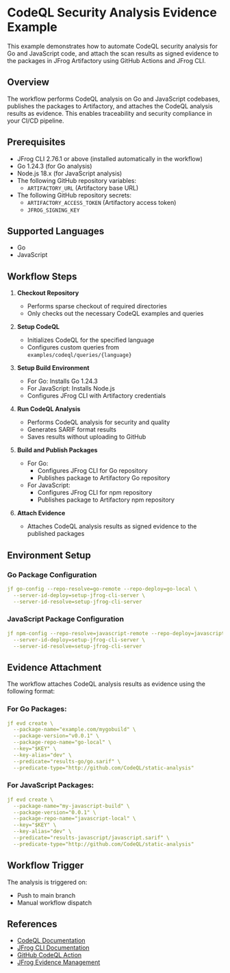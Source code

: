 # CodeQL Security Analysis Evidence Example

This example demonstrates how to automate CodeQL security analysis for Go and JavaScript code, and attach the scan results as signed evidence to the packages in JFrog Artifactory using GitHub Actions and JFrog CLI.

##  Overview
The workflow performs CodeQL analysis on Go and JavaScript codebases, publishes the packages to Artifactory, and attaches the CodeQL analysis results as evidence. This enables traceability and security compliance in your CI/CD pipeline.

## Prerequisites
- JFrog CLI 2.76.1 or above (installed automatically in the workflow)
- Go 1.24.3 (for Go analysis)
- Node.js 18.x (for JavaScript analysis)
- The following GitHub repository variables:
    - `ARTIFACTORY_URL` (Artifactory base URL)
- The following GitHub repository secrets:
    - `ARTIFACTORY_ACCESS_TOKEN` (Artifactory access token)
    - `JFROG_SIGNING_KEY`

## Supported Languages
- Go
- JavaScript

## Workflow Steps
1. **Checkout Repository**
    - Performs sparse checkout of required directories
    - Only checks out the necessary CodeQL examples and queries

2. **Setup CodeQL**
    - Initializes CodeQL for the specified language
    - Configures custom queries from `examples/codeql/queries/{language}`

3. **Setup Build Environment**
    - For Go: Installs Go 1.24.3
    - For JavaScript: Installs Node.js
    - Configures JFrog CLI with Artifactory credentials

4. **Run CodeQL Analysis**
    - Performs CodeQL analysis for security and quality
    - Generates SARIF format results
    - Saves results without uploading to GitHub

5. **Build and Publish Packages**
    - For Go:
        - Configures JFrog CLI for Go repository
        - Publishes package to Artifactory Go repository
    - For JavaScript:
        - Configures JFrog CLI for npm repository
        - Publishes package to Artifactory npm repository

6. **Attach Evidence**
    - Attaches CodeQL analysis results as signed evidence to the published packages

## Environment Setup

### Go Package Configuration
```yaml
jf go-config --repo-resolve=go-remote --repo-deploy=go-local \
  --server-id-deploy=setup-jfrog-cli-server \
  --server-id-resolve=setup-jfrog-cli-server
```

### JavaScript Package Configuration
```yaml
jf npm-config --repo-resolve=javascript-remote --repo-deploy=javascript-local \
  --server-id-deploy=setup-jfrog-cli-server \
  --server-id-resolve=setup-jfrog-cli-server
```

## Evidence Attachment
The workflow attaches CodeQL analysis results as evidence using the following format:

### For Go Packages:
```yaml
jf evd create \
  --package-name="example.com/mygobuild" \
  --package-version="v0.0.1" \
  --package-repo-name="go-local" \
  --key="$KEY" \
  --key-alias="dev" \
  --predicate="results-go/go.sarif" \
  --predicate-type="http://github.com/CodeQL/static-analysis"
```

### For JavaScript Packages:
```yaml
jf evd create \
  --package-name="my-javascript-build" \
  --package-version="0.0.1" \
  --package-repo-name="javascript-local" \
  --key="$KEY" \
  --key-alias="dev" \
  --predicate="results-javascript/javascript.sarif" \
  --predicate-type="http://github.com/CodeQL/static-analysis"
```

## Workflow Trigger
The analysis is triggered on:
- Push to main branch
- Manual workflow dispatch

## References
- [CodeQL Documentation](https://codeql.github.com/docs/)
- [JFrog CLI Documentation](https://www.jfrog.com/confluence/display/CLI/CLI+for+JFrog+Artifactory)
- [GitHub CodeQL Action](https://github.com/github/codeql-action)
- [JFrog Evidence Management](https://www.jfrog.com/confluence/display/JFROG/Evidence+Management)


